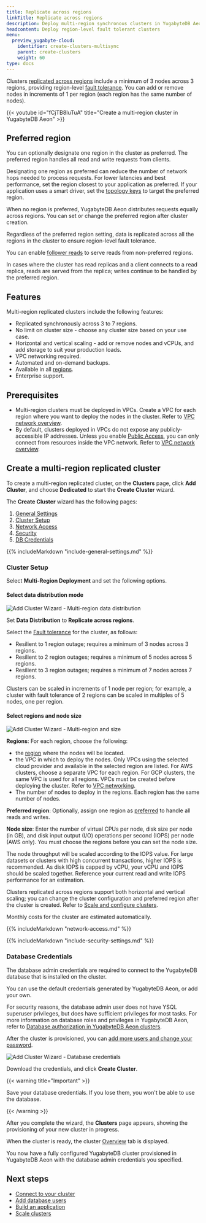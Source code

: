 ```yaml
---
title: Replicate across regions
linkTitle: Replicate across regions
description: Deploy multi-region synchronous clusters in YugabyteDB Aeon.
headcontent: Deploy region-level fault tolerant clusters
menu:
  preview_yugabyte-cloud:
    identifier: create-clusters-multisync
    parent: create-clusters
    weight: 60
type: docs
---
```


Clusters [replicated across regions](../../create-clusters-topology/#replicate-across-regions) include a minimum of 3 nodes across 3 regions, providing region-level [fault tolerance](../../create-clusters-overview/#fault-tolerance). You can add or remove nodes in increments of 1 per region (each region has the same number of nodes).

{{< youtube id="fCjTB8IuTuA" title="Create a multi-region cluster in YugabyteDB Aeon" >}}

## Preferred region

You can optionally designate one region in the cluster as preferred. The preferred region handles all read and write requests from clients.

Designating one region as preferred can reduce the number of network hops needed to process requests. For lower latencies and best performance, set the region closest to your application as preferred. If your application uses a smart driver, set the [topology keys](../../../../drivers-orms/smart-drivers/#topology-aware-connection-load-balancing) to target the preferred region.

When no region is preferred, YugabyteDB Aeon distributes requests equally across regions. You can set or change the preferred region after cluster creation.

Regardless of the preferred region setting, data is replicated across all the regions in the cluster to ensure region-level fault tolerance.

You can enable [follower reads](../../../../explore/going-beyond-sql/follower-reads-ysql/) to serve reads from non-preferred regions.

In cases where the cluster has read replicas and a client connects to a read replica, reads are served from the replica; writes continue to be handled by the preferred region.

## Features

Multi-region replicated clusters include the following features:

- Replicated synchronously across 3 to 7 regions.
- No limit on cluster size - choose any cluster size based on your use case.
- Horizontal and vertical scaling - add or remove nodes and vCPUs, and add storage to suit your production loads.
- VPC networking required.
- Automated and on-demand backups.
- Available in all [regions](../../create-clusters-overview/#cloud-provider-regions).
- Enterprise support.

## Prerequisites

- Multi-region clusters must be deployed in VPCs. Create a VPC for each region where you want to deploy the nodes in the cluster. Refer to [VPC network overview](../../cloud-vpcs/cloud-vpc-intro/).
- By default, clusters deployed in VPCs do not expose any publicly-accessible IP addresses. Unless you enable [Public Access](../../../cloud-secure-clusters/add-connections/), you can only connect from resources inside the VPC network. Refer to [VPC network overview](../../cloud-vpcs/).

## Create a multi-region replicated cluster

To create a multi-region replicated cluster, on the **Clusters** page, click **Add Cluster**, and choose **Dedicated** to start the **Create Cluster** wizard.

The **Create Cluster** wizard has the following pages:

1. [General Settings](#general-settings)
1. [Cluster Setup](#cluster-setup)
1. [Network Access](#network-access)
1. [Security](#security)
1. [DB Credentials](#database-credentials)

{{% includeMarkdown "include-general-settings.md" %}}

### Cluster Setup

Select **Multi-Region Deployment** and set the following options.

#### Select data distribution mode

![Add Cluster Wizard - Multi-region data distribution](/images/yb-cloud/cloud-addcluster-multisync-data.png)

Set **Data Distribution** to **Replicate across regions**.

Select the [Fault tolerance](../../create-clusters-overview/#fault-tolerance) for the cluster, as follows:

- Resilient to 1 region outage; requires a minimum of 3 nodes across 3 regions.
- Resilient to 2 region outages; requires a minimum of 5 nodes across 5 regions.
- Resilient to 3 region outages; requires a minimum of 7 nodes across 7 regions.

Clusters can be scaled in increments of 1 node per region; for example, a cluster with fault tolerance of 2 regions can be scaled in multiples of 5 nodes, one per region.

#### Select regions and node size

![Add Cluster Wizard - Multi-region and size](/images/yb-cloud/cloud-addcluster-multisync.png)

**Regions**: For each region, choose the following:

- the [region](../../create-clusters-overview/#cloud-provider-regions) where the nodes will be located.
- the VPC in which to deploy the nodes. Only VPCs using the selected cloud provider and available in the selected region are listed. For AWS clusters, choose a separate VPC for each region. For GCP clusters, the same VPC is used for all regions. VPCs must be created before deploying the cluster. Refer to [VPC networking](../../cloud-vpcs/).
- The number of nodes to deploy in the regions. Each region has the same number of nodes.

**Preferred region**: Optionally, assign one region as [preferred](#preferred-region) to handle all reads and writes.

**Node size**: Enter the number of virtual CPUs per node, disk size per node (in GB), and disk input output (I/O) operations per second (IOPS) per node (AWS only). You must choose the regions before you can set the node size.

The node throughput will be scaled according to the IOPS value. For large datasets or clusters with high concurrent transactions, higher IOPS is recommended. As disk IOPS is capped by vCPU, your vCPU and IOPS should be scaled together. Reference your current read and write IOPS performance for an estimation.

Clusters replicated across regions support both horizontal and vertical scaling; you can change the cluster configuration and preferred region after the cluster is created. Refer to [Scale and configure clusters](../../../cloud-clusters/configure-clusters/#replicate-across-regions-clusters).

Monthly costs for the cluster are estimated automatically.

{{% includeMarkdown "network-access.md" %}}

{{% includeMarkdown "include-security-settings.md" %}}

### Database Credentials

The database admin credentials are required to connect to the YugabyteDB database that is installed on the cluster.

You can use the default credentials generated by YugabyteDB Aeon, or add your own.

For security reasons, the database admin user does not have YSQL superuser privileges, but does have sufficient privileges for most tasks. For more information on database roles and privileges in YugabyteDB Aeon, refer to [Database authorization in YugabyteDB Aeon clusters](../../../cloud-secure-clusters/cloud-users/).

After the cluster is provisioned, you can [add more users and change your password](../../../cloud-secure-clusters/add-users/).

![Add Cluster Wizard - Database credentials](/images/yb-cloud/cloud-addcluster-admin.png)

Download the credentials, and click **Create Cluster**.

{{< warning title="Important" >}}

Save your database credentials. If you lose them, you won't be able to use the database.

{{< /warning >}}

After you complete the wizard, the **Clusters** page appears, showing the provisioning of your new cluster in progress.

When the cluster is ready, the cluster [Overview](../../../cloud-monitor/overview/) tab is displayed.

You now have a fully configured YugabyteDB cluster provisioned in YugabyteDB Aeon with the database admin credentials you specified.

## Next steps

- [Connect to your cluster](../../../cloud-connect/)
- [Add database users](../../../cloud-secure-clusters/add-users/)
- [Build an application](../../../../tutorials/build-apps/)
- [Scale clusters](../../../cloud-clusters/configure-clusters/#replicate-across-regions-clusters)
